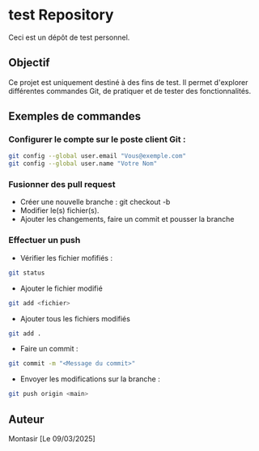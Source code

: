 # test Repository

Ceci est un dépôt de test personnel.

## Objectif

Ce projet est uniquement destiné à des fins de test. Il permet d'explorer différentes commandes Git, de pratiquer et de tester des fonctionnalités.

## Exemples de commandes

### Configurer le compte sur le poste client Git :
```bash
git config --global user.email "Vous@exemple.com"
git config --global user.name "Votre Nom"
```

### Fusionner des pull request
- Créer une nouvelle branche :
git checkout -b <nouvelle-branche>
- Modifier le(s) fichier(s).
- Ajouter les changements, faire un commit et pousser la branche

### Effectuer un push
- Vérifier les fichier mofifiés :
```bash
git status
```
- Ajouter le fichier modifié
```bash
git add <fichier>
```
- Ajouter tous les fichiers modifiés
```bash
git add .
```
- Faire un commit :
```bash
git commit -m "<Message du commit>"
```
- Envoyer les modifications sur la branche :
```bash
git push origin <main>
```

## Auteur

Montasir
[Le 09/03/2025]
